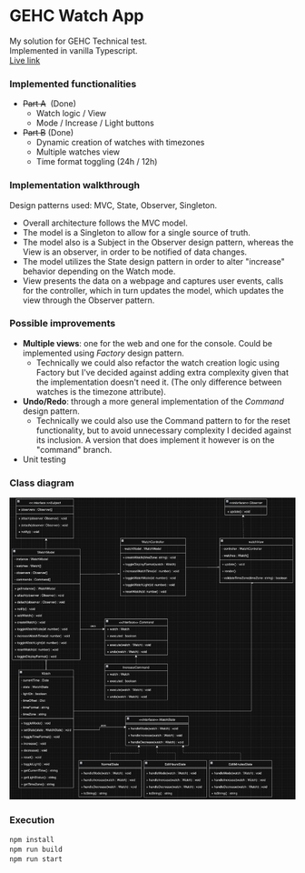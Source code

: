 # GEHC Watch App
My solution for GEHC Technical test.  
Implemented in vanilla Typescript.  
[Live link](https://gehc.dhia.dev/)

### Implemented functionalities
- ~~Part A~~  (Done)
    - Watch logic / View
    - Mode / Increase / Light buttons
- ~~Part B~~ (Done)
    - Dynamic creation of watches with timezones
    - Multiple watches view
    - Time format toggling (24h / 12h)

### Implementation walkthrough
Design patterns used: MVC, State, Observer, Singleton.
- Overall architecture follows the MVC model. 
- The model is a Singleton to allow for a single source of truth.
- The model also is a Subject in the Observer design pattern, whereas the View is an observer, in order to be notified of data changes.
- The model utilizes the State design pattern in order to alter "increase" behavior depending on the Watch mode.
- View presents the data on a webpage and captures user events, calls for the controller, which in turn updates the model, which updates the view through the Observer pattern.

### Possible improvements
- **Multiple views**: one for the web and one for the console. Could be implemented using *Factory* design pattern.
    - Technically we could also refactor the watch creation logic using Factory but I've decided against adding extra complexity given that the implementation doesn't need it. (The only difference between watches is the timezone attribute).
- **Undo/Redo**: through a more general implementation of the *Command* design pattern.
    - Technically we could also use the Command pattern to for the reset functionality, but to avoid unnecessary complexity I decided against its inclusion. A version that does implement it however is on the "command" branch.
- Unit testing

### Class diagram
![Class diagram](./class_diagram.png)

### Execution
```javascript
npm install
npm run build
npm run start
```
